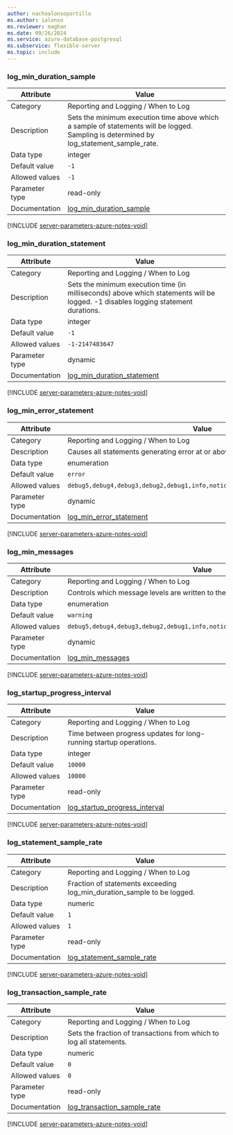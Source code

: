 ```yaml
---
author: nachoalonsoportillo
ms.author: ialonso
ms.reviewer: maghan
ms.date: 09/26/2024
ms.service: azure-database-postgresql
ms.subservice: flexible-server
ms.topic: include
---
```

### log_min_duration_sample

| Attribute      | Value                                                      |
|----------------|------------------------------------------------------------|
| Category       | Reporting and Logging / When to Log |
| Description    | Sets the minimum execution time above which a sample of statements will be logged. Sampling is determined by log_statement_sample_rate. |
| Data type      | integer     |
| Default value  | `-1`          |
| Allowed values | `-1`                                                                           |
| Parameter type | read-only      |
| Documentation  | [log_min_duration_sample](https://www.postgresql.org/docs/15/runtime-config-logging.html#GUC-LOG-MIN-DURATION-SAMPLE)             |


[!INCLUDE [server-parameters-azure-notes-void](./server-parameters-azure-notes-void.md)]



### log_min_duration_statement

| Attribute      | Value                                                      |
|----------------|------------------------------------------------------------|
| Category       | Reporting and Logging / When to Log |
| Description    | Sets the minimum execution time (in milliseconds) above which statements will be logged. -1 disables logging statement durations.       |
| Data type      | integer     |
| Default value  | `-1`          |
| Allowed values | `-1-2147483647`                                                                |
| Parameter type | dynamic        |
| Documentation  | [log_min_duration_statement](https://www.postgresql.org/docs/15/runtime-config-logging.html#GUC-LOG-MIN-DURATION-STATEMENT)       |


[!INCLUDE [server-parameters-azure-notes-void](./server-parameters-azure-notes-void.md)]



### log_min_error_statement

| Attribute      | Value                                                      |
|----------------|------------------------------------------------------------|
| Category       | Reporting and Logging / When to Log |
| Description    | Causes all statements generating error at or above this level to be logged.                                                             |
| Data type      | enumeration |
| Default value  | `error`       |
| Allowed values | `debug5,debug4,debug3,debug2,debug1,info,notice,warning,error,log,fatal,panic` |
| Parameter type | dynamic        |
| Documentation  | [log_min_error_statement](https://www.postgresql.org/docs/15/runtime-config-logging.html#GUC-LOG-MIN-ERROR-STATEMENT)             |


[!INCLUDE [server-parameters-azure-notes-void](./server-parameters-azure-notes-void.md)]



### log_min_messages

| Attribute      | Value                                                      |
|----------------|------------------------------------------------------------|
| Category       | Reporting and Logging / When to Log |
| Description    | Controls which message levels are written to the server log.                                                                            |
| Data type      | enumeration |
| Default value  | `warning`     |
| Allowed values | `debug5,debug4,debug3,debug2,debug1,info,notice,warning,error,log,fatal,panic` |
| Parameter type | dynamic        |
| Documentation  | [log_min_messages](https://www.postgresql.org/docs/15/runtime-config-logging.html#GUC-LOG-MIN-MESSAGES)                           |


[!INCLUDE [server-parameters-azure-notes-void](./server-parameters-azure-notes-void.md)]



### log_startup_progress_interval

| Attribute      | Value                                                      |
|----------------|------------------------------------------------------------|
| Category       | Reporting and Logging / When to Log |
| Description    | Time between progress updates for long-running startup operations.                                                                      |
| Data type      | integer     |
| Default value  | `10000`       |
| Allowed values | `10000`                                                                        |
| Parameter type | read-only      |
| Documentation  | [log_startup_progress_interval](https://www.postgresql.org/docs/15/runtime-config-logging.html#GUC-LOG-STARTUP-PROGRESS-INTERVAL) |


[!INCLUDE [server-parameters-azure-notes-void](./server-parameters-azure-notes-void.md)]



### log_statement_sample_rate

| Attribute      | Value                                                      |
|----------------|------------------------------------------------------------|
| Category       | Reporting and Logging / When to Log |
| Description    | Fraction of statements exceeding log_min_duration_sample to be logged.                                                                  |
| Data type      | numeric     |
| Default value  | `1`           |
| Allowed values | `1`                                                                            |
| Parameter type | read-only      |
| Documentation  | [log_statement_sample_rate](https://www.postgresql.org/docs/15/runtime-config-logging.html#GUC-LOG-STATEMENT-SAMPLE-RATE)         |


[!INCLUDE [server-parameters-azure-notes-void](./server-parameters-azure-notes-void.md)]



### log_transaction_sample_rate

| Attribute      | Value                                                      |
|----------------|------------------------------------------------------------|
| Category       | Reporting and Logging / When to Log |
| Description    | Sets the fraction of transactions from which to log all statements.                                                                     |
| Data type      | numeric     |
| Default value  | `0`           |
| Allowed values | `0`                                                                            |
| Parameter type | read-only      |
| Documentation  | [log_transaction_sample_rate](https://www.postgresql.org/docs/15/runtime-config-logging.html#GUC-LOG-TRANSACTION-SAMPLE-RATE)     |


[!INCLUDE [server-parameters-azure-notes-void](./server-parameters-azure-notes-void.md)]



